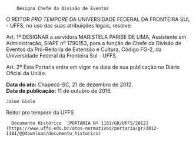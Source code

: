         Designa Chefe da Divisão de Eventos  

O REITOR *PRO TEMPORE* DA UNIVERSIDADE FEDERAL DA FRONTEIRA SUL - UFFS, no uso das suas atribuições legais, resolve:

  

 Art. 1º DESIGNAR a servidora MARISTELA PARISE DE LIMA, Assistente em Administração, SIAPE nº 1790153, para a função de Chefe da Divisão de Eventos da Pró-Reitoria de Extensão e Cultura, Código FG-2, da Universidade Federal da Fronteira Sul - UFFS.

 Art. 2º Esta Portaria entra em vigor na data de sua publicação no Diário Oficial da União.

  

  

   **Data do ato:** Chapecó-SC, 21 de dezembro de 2012.   
 **Data de publicação:**  11 de outubro de 2016. 

    Jaime Giolo   
 Reitor pro tempore da UFFS 

      Documento Histórico  [PORTARIA Nº 1181/GR/UFFS/2012](https://www.uffs.edu.br/atos-normativos/portaria/gr/2012-1181/@@download/documento_historico)     
      